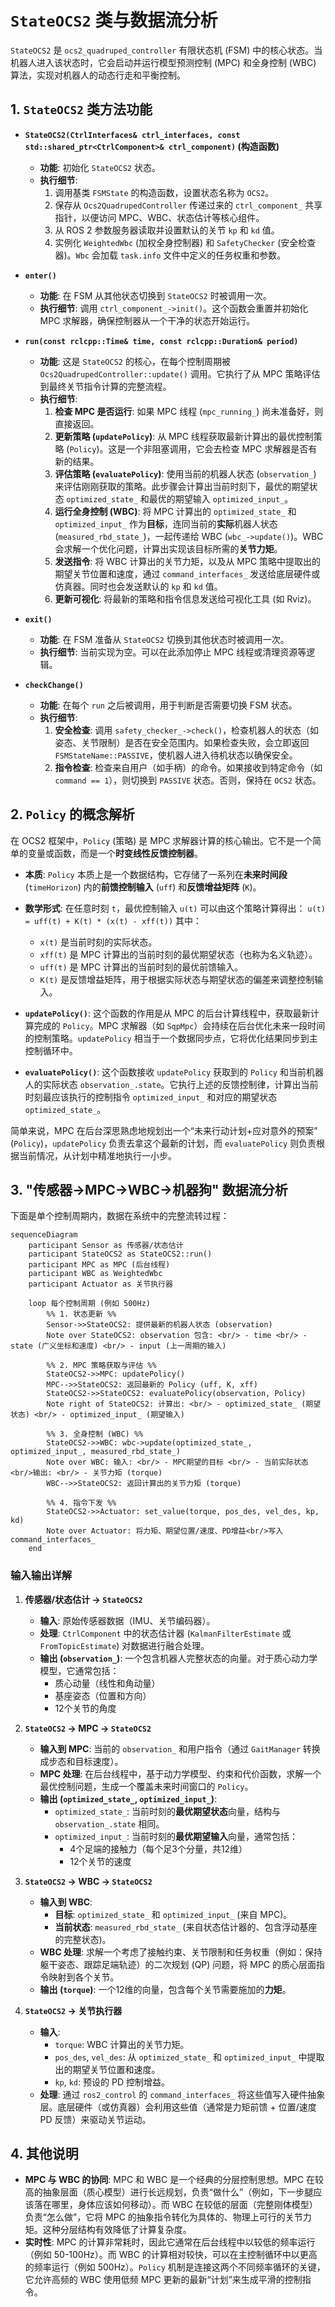 # `StateOCS2` 类与数据流分析

`StateOCS2` 是 `ocs2_quadruped_controller` 有限状态机 (FSM) 中的核心状态。当机器人进入该状态时，它会启动并运行模型预测控制 (MPC) 和全身控制 (WBC) 算法，实现对机器人的动态行走和平衡控制。

## 1. `StateOCS2` 类方法功能

-   **`StateOCS2(CtrlInterfaces& ctrl_interfaces, const std::shared_ptr<CtrlComponent>& ctrl_component)` (构造函数)**
    -   **功能**: 初始化 `StateOCS2` 状态。
    -   **执行细节**:
        1.  调用基类 `FSMState` 的构造函数，设置状态名称为 `OCS2`。
        2.  保存从 `Ocs2QuadrupedController` 传递过来的 `ctrl_component_` 共享指针，以便访问 MPC、WBC、状态估计等核心组件。
        3.  从 ROS 2 参数服务器读取并设置默认的关节 `kp` 和 `kd` 值。
        4.  实例化 `WeightedWbc` (加权全身控制器) 和 `SafetyChecker` (安全检查器)。`Wbc` 会加载 `task.info` 文件中定义的任务权重和参数。

-   **`enter()`**
    -   **功能**: 在 FSM 从其他状态切换到 `StateOCS2` 时被调用一次。
    -   **执行细节**: 调用 `ctrl_component_->init()`。这个函数会重置并初始化 MPC 求解器，确保控制器从一个干净的状态开始运行。

-   **`run(const rclcpp::Time& time, const rclcpp::Duration& period)`**
    -   **功能**: 这是 `StateOCS2` 的核心，在每个控制周期被 `Ocs2QuadrupedController::update()` 调用。它执行了从 MPC 策略评估到最终关节指令计算的完整流程。
    -   **执行细节**:
        1.  **检查 MPC 是否运行**: 如果 MPC 线程 (`mpc_running_`) 尚未准备好，则直接返回。
        2.  **更新策略 (`updatePolicy`)**: 从 MPC 线程获取最新计算出的最优控制策略 (`Policy`)。这是一个非阻塞调用，它会去检查 MPC 求解器是否有新的结果。
        3.  **评估策略 (`evaluatePolicy`)**: 使用当前的机器人状态 (`observation_`) 来评估刚刚获取的策略。此步骤会计算出当前时刻下，最优的期望状态 `optimized_state_` 和最优的期望输入 `optimized_input_`。
        4.  **运行全身控制 (WBC)**: 将 MPC 计算出的 `optimized_state_` 和 `optimized_input_` 作为**目标**，连同当前的**实际**机器人状态 (`measured_rbd_state_`)，一起传递给 WBC (`wbc_->update()`)。WBC 会求解一个优化问题，计算出实现该目标所需的**关节力矩**。
        5.  **发送指令**: 将 WBC 计算出的关节力矩，以及从 MPC 策略中提取出的期望关节位置和速度，通过 `command_interfaces_` 发送给底层硬件或仿真器。同时也会发送默认的 `kp` 和 `kd` 值。
        6.  **更新可视化**: 将最新的策略和指令信息发送给可视化工具 (如 Rviz)。

-   **`exit()`**
    -   **功能**: 在 FSM 准备从 `StateOCS2` 切换到其他状态时被调用一次。
    -   **执行细节**: 当前实现为空。可以在此添加停止 MPC 线程或清理资源等逻辑。

-   **`checkChange()`**
    -   **功能**: 在每个 `run` 之后被调用，用于判断是否需要切换 FSM 状态。
    -   **执行细节**:
        1.  **安全检查**: 调用 `safety_checker_->check()`，检查机器人的状态（如姿态、关节限制）是否在安全范围内。如果检查失败，会立即返回 `FSMStateName::PASSIVE`，使机器人进入待机状态以确保安全。
        2.  **指令检查**: 检查来自用户（如手柄）的命令。如果接收到特定命令（如 `command == 1`），则切换到 `PASSIVE` 状态。否则，保持在 `OCS2` 状态。

## 2. `Policy` 的概念解析

在 OCS2 框架中，`Policy` (策略) 是 MPC 求解器计算的核心输出。它不是一个简单的变量或函数，而是一个**时变线性反馈控制器**。

-   **本质**: `Policy` 本质上是一个数据结构，它存储了一系列在**未来时间段** (`timeHorizon`) 内的**前馈控制输入** (`uff`) 和**反馈增益矩阵** (`K`)。
-   **数学形式**: 在任意时刻 `t`，最优控制输入 `u(t)` 可以由这个策略计算得出：
    `u(t) = uff(t) + K(t) * (x(t) - xff(t))`
    其中：
    -   `x(t)` 是当前时刻的实际状态。
    -   `xff(t)` 是 MPC 计算出的当前时刻的最优期望状态（也称为名义轨迹）。
    -   `uff(t)` 是 MPC 计算出的当前时刻的最优前馈输入。
    -   `K(t)` 是反馈增益矩阵，用于根据实际状态与期望状态的偏差来调整控制输入。

-   **`updatePolicy()`**: 这个函数的作用是从 MPC 的后台计算线程中，获取最新计算完成的 `Policy`。MPC 求解器（如 `SqpMpc`）会持续在后台优化未来一段时间的控制策略。`updatePolicy` 相当于一个数据同步点，它将优化结果同步到主控制循环中。

-   **`evaluatePolicy()`**: 这个函数接收 `updatePolicy` 获取到的 `Policy` 和当前机器人的实际状态 `observation_.state`。它执行上述的反馈控制律，计算出当前时刻最应该执行的控制指令 `optimized_input_` 和对应的期望状态 `optimized_state_`。

简单来说，MPC 在后台深思熟虑地规划出一个“未来行动计划+应对意外的预案” (`Policy`)，`updatePolicy` 负责去拿这个最新的计划，而 `evaluatePolicy` 则负责根据当前情况，从计划中精准地执行一小步。

## 3. "传感器->MPC->WBC->机器狗" 数据流分析

下面是单个控制周期内，数据在系统中的完整流转过程：

```mermaid
sequenceDiagram
    participant Sensor as 传感器/状态估计
    participant StateOCS2 as StateOCS2::run()
    participant MPC as MPC (后台线程)
    participant WBC as WeightedWbc
    participant Actuator as 关节执行器

    loop 每个控制周期 (例如 500Hz)
        %% 1. 状态更新 %%
        Sensor->>StateOCS2: 提供最新的机器人状态 (observation)
        Note over StateOCS2: observation 包含: <br/> - time <br/> - state (广义坐标和速度) <br/> - input (上一周期的输入)

        %% 2. MPC 策略获取与评估 %%
        StateOCS2->>MPC: updatePolicy()
        MPC-->>StateOCS2: 返回最新的 Policy (uff, K, xff)
        StateOCS2->>StateOCS2: evaluatePolicy(observation, Policy)
        Note right of StateOCS2: 计算出: <br/> - optimized_state_ (期望状态) <br/> - optimized_input_ (期望输入)

        %% 3. 全身控制 (WBC) %%
        StateOCS2->>WBC: wbc->update(optimized_state_, optimized_input_, measured_rbd_state_)
        Note over WBC: 输入: <br/> - MPC期望的目标 <br/> - 当前实际状态 <br/>输出: <br/> - 关节力矩 (torque)
        WBC-->>StateOCS2: 返回计算出的关节力矩 (torque)

        %% 4. 指令下发 %%
        StateOCS2->>Actuator: set_value(torque, pos_des, vel_des, kp, kd)
        Note over Actuator: 将力矩、期望位置/速度、PD增益<br/>写入 command_interfaces_
    end
```

### 输入输出详解

1.  **传感器/状态估计 -> `StateOCS2`**
    -   **输入**: 原始传感器数据（IMU、关节编码器）。
    -   **处理**: `CtrlComponent` 中的状态估计器 (`KalmanFilterEstimate` 或 `FromTopicEstimate`) 对数据进行融合处理。
    -   **输出 (`observation_`)**: 一个包含机器人完整状态的向量。对于质心动力学模型，它通常包括：
        -   质心动量（线性和角动量）
        -   基座姿态（位置和方向）
        -   12个关节的角度

2.  **`StateOCS2` -> MPC -> `StateOCS2`**
    -   **输入到 MPC**: 当前的 `observation_` 和用户指令（通过 `GaitManager` 转换成步态和目标速度）。
    -   **MPC 处理**: 在后台线程中，基于动力学模型、约束和代价函数，求解一个最优控制问题，生成一个覆盖未来时间窗口的 `Policy`。
    -   **输出 (`optimized_state_`, `optimized_input_`)**:
        -   `optimized_state_`: 当前时刻的**最优期望状态**向量，结构与 `observation_.state` 相同。
        -   `optimized_input_`: 当前时刻的**最优期望输入**向量，通常包括：
            -   4个足端的接触力（每个足3个分量，共12维）
            -   12个关节的速度

3.  **`StateOCS2` -> WBC -> `StateOCS2`**
    -   **输入到 WBC**:
        -   **目标**: `optimized_state_` 和 `optimized_input_` (来自 MPC)。
        -   **当前状态**: `measured_rbd_state_` (来自状态估计器的、包含浮动基座的完整状态)。
    -   **WBC 处理**: 求解一个考虑了接触约束、关节限制和任务权重（例如：保持躯干姿态、跟踪足端轨迹）的二次规划 (QP) 问题，将 MPC 的质心层面指令映射到各个关节。
    -   **输出 (`torque`)**: 一个12维的向量，包含每个关节需要施加的**力矩**。

4.  **`StateOCS2` -> 关节执行器**
    -   **输入**:
        -   `torque`: WBC 计算出的关节力矩。
        -   `pos_des`, `vel_des`: 从 `optimized_state_` 和 `optimized_input_` 中提取出的期望关节位置和速度。
        -   `kp`, `kd`: 预设的 PD 控制增益。
    -   **处理**: 通过 `ros2_control` 的 `command_interfaces_` 将这些值写入硬件抽象层。底层硬件（或仿真器）会利用这些值（通常是力矩前馈 + 位置/速度 PD 反馈）来驱动关节运动。

## 4. 其他说明

-   **MPC 与 WBC 的协同**: MPC 和 WBC 是一个经典的分层控制思想。MPC 在较高的抽象层面（质心模型）进行长远规划，负责“做什么”（例如，下一步腿应该落在哪里，身体应该如何移动）。而 WBC 在较低的层面（完整刚体模型）负责“怎么做”，它将 MPC 的抽象指令转化为具体的、物理上可行的关节力矩。这种分层结构有效降低了计算复杂度。
-   **实时性**: MPC 的计算非常耗时，因此它通常在后台线程中以较低的频率运行（例如 50-100Hz）。而 WBC 的计算相对较快，可以在主控制循环中以更高的频率运行（例如 500Hz）。`Policy` 机制是连接这两个不同频率循环的关键，它允许高频的 WBC 使用低频 MPC 更新的最新“计划”来生成平滑的控制指令。
